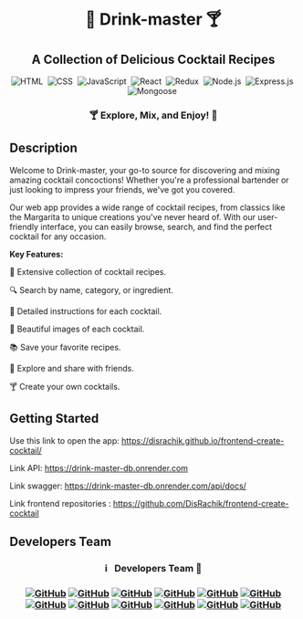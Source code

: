 <h1 align="center"> 🍹 Drink-master 🍸 </h1>

<h2 align="center"> A Collection of Delicious Cocktail Recipes </h2>

<span align="center"> 
  
![HTML](https://img.shields.io/badge/-HTML-05122A?style=flat&logo=HTML5)&nbsp;
![CSS](https://img.shields.io/badge/-CSS-05122A?style=flat&logo=CSS3&logoColor=1572B6)&nbsp;
![JavaScript](https://img.shields.io/badge/-JavaScript-05122A?style=flat&logo=javascript)&nbsp;
![React](https://img.shields.io/badge/-React-05122A?style=flat&logo=react)&nbsp;
![Redux](https://img.shields.io/badge/-Redux-05122A?style=flat&logo=redux)&nbsp;
![Node.js](https://img.shields.io/badge/-Node.js-05122A?style=flat&logo=Node.js)&nbsp;
![Express.js](https://img.shields.io/badge/-Express.js-05122A?style=flat&logo=express)&nbsp;
![Mongoose](https://img.shields.io/badge/-Mongoose-05122A?style=flat&logo=Mongoose)&nbsp;

</span>

<h3 align="center"> 🍸 Explore, Mix, and Enjoy! 🎉 </h3>

## Description

Welcome to Drink-master, your go-to source for discovering and mixing amazing cocktail concoctions! Whether you're a professional bartender or just looking to impress your friends, we've got you covered.

Our web app provides a wide range of cocktail recipes, from classics like the Margarita to unique creations you've never heard of. With our user-friendly interface, you can easily browse, search, and find the perfect cocktail for any occasion.

**Key Features:**

🍹 Extensive collection of cocktail recipes.

🔍 Search by name, category, or ingredient.

📖 Detailed instructions for each cocktail.

📸 Beautiful images of each cocktail.

📚 Save your favorite recipes.

🍻 Explore and share with friends.

🍸 Create your own cocktails.

## Getting Started

Use this link to open the app: https://disrachik.github.io/frontend-create-cocktail/

Link API: https://drink-master-db.onrender.com

Link swagger: https://drink-master-db.onrender.com/api/docs/

Link frontend repositories : https://github.com/DisRachik/frontend-create-cocktail

## Developers Team

<h3 align="center"> ℹ️ &nbsp; Developers Team   🚀 <h3>
<span align="center"> 
  
<a align="center" href="https://github.com/8Yurii8">![GitHub](https://img.shields.io/badge/-Yurii_Degtyarenko-05122A?style=flat&logo=github)</a>
<a align="center" href="https://github.com/andysush">![GitHub](https://img.shields.io/badge/-Andrii_Sushko-05122A?style=flat&logo=github)</a>
<a align="center" href="https://github.com/AndreyTarkaniy">![GitHub](https://img.shields.io/badge/-Andrew_Tarkaniy-05122A?style=flat&logo=github)</a>
<a align="center" href="https://github.com/DisRachik">![GitHub](https://img.shields.io/badge/-Ihor_Radchenko-05122A?style=flat&logo=github)</a>
<a align="center" href="https://github.com/Hruchman-Ruslan">![GitHub](https://img.shields.io/badge/-Ruslan_Hruchman-05122A?style=flat&logo=github)</a>
<a align="center" href="https://github.com/Yuliya1913">![GitHub](https://img.shields.io/badge/-Yuliya_Futuymas-FF69B4?style=flat&logo=github)</a>
<a align="center" href="https://github.com/Serhii-Ivasiuk">![GitHub](https://img.shields.io/badge/-Serhii_Ivasiuk-05122A?style=flat&logo=github)</a>
<a align="center" href="https://github.com/d1mkn">![GitHub](https://img.shields.io/badge/-Dmytro_Hubin-05122A?style=flat&logo=github)</a>
<a align="center" href="https://github.com/Pro100D">![GitHub](https://img.shields.io/badge/-Danil_Takiullin-05122A?style=flat&logo=github)</a>
<a align="center" href="https://github.com/Natali9108">![GitHub](https://img.shields.io/badge/-Natalia_Haponova-FF69B4?style=flat&logo=github)</a>
<a align="center" href="https://github.com/VladimirMV">![GitHub](https://img.shields.io/badge/-Vladimir_Minakov-05122A?style=flat&logo=github)</a>
<a align="center" href="https://github.com/">![GitHub](https://img.shields.io/badge/-Vladyslav_Daniuk-05122A?style=flat&logo=github)</a>
</span>
